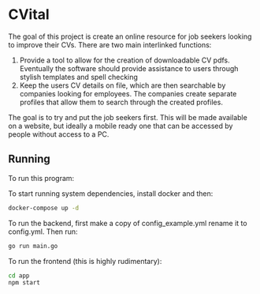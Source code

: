 # CVital
The goal of this project is create an online resource for job seekers looking to improve their CVs. There are two main interlinked functions:

1) Provide a tool to allow for the creation of downloadable CV pdfs. Eventually the software should provide assistance to users through stylish templates and spell checking
2) Keep the users CV details on file, which are then searchable by companies looking for employees. The companies create separate profiles that allow them to search through the created profiles.

The goal is to try and put the job seekers first. This will be made available on a website, but ideally a mobile ready one that can be accessed by people without access to a PC.

## Running
To run this program:

To start running system dependencies, install docker and then:
```bash
docker-compose up -d
```

To run the backend, first make a copy of config_example.yml rename it to config.yml. Then run:
```bash
go run main.go
```

To run the frontend (this is highly rudimentary):
```bash
cd app
npm start
```